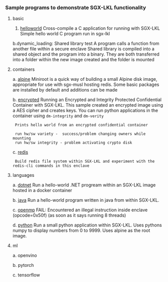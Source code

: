 ### Sample programs to demonstrate SGX-LKL functionality

1. basic
   1. [helloworld](basic/helloworld)
   Cross-compile a C application for running with SGX-LKL
   Simple hello world C program run in sgx-lkl
    
    b.dynamic_loading:
        Shared library test 
        A program calls a function from another file within a secure enclave 
        Shared library is compiled into a shared object and the program into a binary. They are both transferred into a folder within the new image created and the folder is mounted
    
2. containers
   
    a. [alpine](containers/alpine)
        Miniroot is a quick way of building a small Alpine disk image, appropriate for
use with sgx-musl hosting redis.
        Some basic packages are installed by default and additions can be made
    
    b. [encrypted](containers/encrypterd)
        Running an Encrypted and Integrity Protected Confidential Container with SGX-LKL. This sample created an encrypted image using a AES cipher and creates keys. You can run python applications in the container using `dm-integrity` and `dm-verity`

        Prints hello world from an encrypted confidential container

        run hw/sw variety -  success/problem changing owners while mounting
        run hw/sw integrity - problem activating crypto disk 

    c. [redis](containers/redis)

        Build redis file system within SGX-LKL and experiment with the redis-cli commands in this enclave 

1. languages
   
    a. [dotnet](languages/dotnet)
        Run a hello-world .NET progream within an SGX-LKL image hosted in a docker container

    b. [java](languages/java)
        Run a hello-world program written in java from within SGX-LKL.

    c. [openmp](languages/openmp)
         FAIL: Encountered an illegal instruction inside enclave (opcode=0x50f)
         (as soon as it says running 8 threads)

    d. [python](languages/python)
        Run a small python application within SGX-LKL. Uses pythons numpy to display numbers from 0 to 9999. Uses alpine as the root image.

2. ml
   
    a. openvino

    b. pytorch 

    c. tensorflow